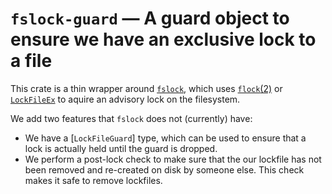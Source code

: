 # `fslock-guard` — A guard object to ensure we have an exclusive lock to a file

This crate is a thin wrapper around [`fslock`], which uses [`flock`(2)] or
[`LockFileEx`] to aquire an advisory lock on the filesystem. 

We add two features that `fslock` does not (currently) have:

 - We have a [`LockFileGuard`] type, which can be used to ensure that a lock is
   actually held until the guard is dropped.
 - We perform a post-lock check to make sure that the our lockfile has not been
   removed and re-created on disk by someone else.  This check makes it safe to
   remove lockfiles.

[`fslock`]: https://docs.rs/fslock/latest/fslock/index.html
[`flock`(2)]: https://man7.org/linux/man-pages/man2/flock.2.html
[`LockFileEx`]: https://learn.microsoft.com/en-us/windows/win32/api/fileapi/nf-fileapi-lockfileex
